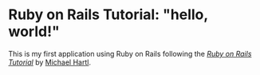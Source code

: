 # Ruby on Rails Tutorial: "hello, world!"
This is my first application using Ruby on Rails following the
[*Ruby on Rails Tutorial*](http://www.railstutorial.org/)
by [Michael Hartl](http://www.michaelhartl.com/).